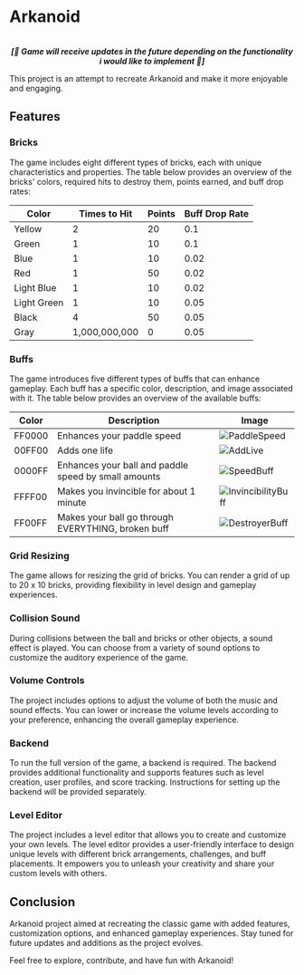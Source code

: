 # Arkanoid

<p align='center'>
<br>
<i><b>[🚧 Game will receive updates in the future depending on the functionality i would like to implement 🚧]</b></i>
</p>

This project is an attempt to recreate Arkanoid and make it more enjoyable and engaging.

## Features

### Bricks

The game includes eight different types of bricks, each with unique characteristics and properties. The table below provides an overview of the bricks' colors, required hits to destroy them, points earned, and buff drop rates:

| Color       | Times to Hit  | Points | Buff Drop Rate |
| ----------- | ------------- | ------ | -------------- |
| Yellow      | 2             | 20     | 0.1            |
| Green       | 1             | 10     | 0.1            |
| Blue        | 1             | 10     | 0.02           |
| Red         | 1             | 50     | 0.02           |
| Light Blue  | 1             | 10     | 0.02           |
| Light Green | 1             | 10     | 0.05           |
| Black       | 4             | 50     | 0.05           |
| Gray        | 1,000,000,000 | 0      | 0.05           |

### Buffs

The game introduces five different types of buffs that can enhance gameplay. Each buff has a specific color, description, and image associated with it. The table below provides an overview of the available buffs:

| Color  | Description                                          | Image                                                                                            |
| ------ | ---------------------------------------------------- | ------------------------------------------------------------------------------------------------ |
| FF0000 | Enhances your paddle speed                           | ![PaddleSpeed](https://upload.wikimedia.org/wikipedia/commons/0/0a/No-image-available.png)       |
| 00FF00 | Adds one life                                        | ![AddLive](https://upload.wikimedia.org/wikipedia/commons/0/0a/No-image-available.png)           |
| 0000FF | Enhances your ball and paddle speed by small amounts | ![SpeedBuff](https://upload.wikimedia.org/wikipedia/commons/0/0a/No-image-available.png)         |
| FFFF00 | Makes you invincible for about 1 minute              | ![InvincibilityBuff](https://upload.wikimedia.org/wikipedia/commons/0/0a/No-image-available.png) |
| FF00FF | Makes your ball go through EVERYTHING, broken buff   | ![DestroyerBuff](https://upload.wikimedia.org/wikipedia/commons/0/0a/No-image-available.png)     |

### Grid Resizing

The game allows for resizing the grid of bricks. You can render a grid of up to 20 x 10 bricks, providing flexibility in level design and gameplay experiences.

### Collision Sound

During collisions between the ball and bricks or other objects, a sound effect is played. You can choose from a variety of sound options to customize the auditory experience of the game.

### Volume Controls

The project includes options to adjust the volume of both the music and sound effects. You can lower or increase the volume levels according to your preference, enhancing the overall gameplay experience.

### Backend

To run the full version of the game, a backend is required. The backend provides additional functionality and supports features such as level creation, user profiles, and score tracking. Instructions for setting up the backend will be provided separately.

### Level Editor

The project includes a level editor that allows you to create and customize your own levels. The level editor provides a user-friendly interface to design unique levels with different brick arrangements, challenges, and buff placements. It empowers you to unleash your creativity and share your custom levels with others.

## Conclusion

Arkanoid project aimed at recreating the classic game with added features, customization options, and enhanced gameplay experiences. Stay tuned for future updates and additions as the project evolves.

Feel free to explore, contribute, and have fun with Arkanoid!
